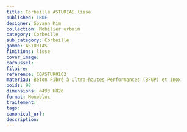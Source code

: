 ```yaml
---
title: Corbeille ASTURIAS lisse
published: TRUE
designer: Sovann Kim
collection: Mobilier urbain
category: Corbeille
sub_category: Corbeille
gamme: ASTURIAS
finitions: lisse
cover_image: 
caroussel: 
filaire: 
reference: COASTUR0102
materiau: Béton Fibré à Ultra-hautes Performances (BFUP) et inox
poids: 98
dimensions: ⌀493 H826
format: Monobloc
traitement: 
tags: 
canonical_url: 
description: 
---
```

